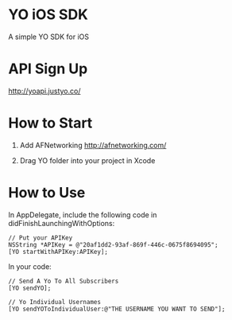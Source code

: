 YO iOS SDK
======

A simple YO SDK for iOS

API Sign Up
======
http://yoapi.justyo.co/

How to Start
======
1. Add AFNetworking
http://afnetworking.com/

2. Drag YO folder into your project in Xcode


How to Use
======
In AppDelegate, include the following code in didFinishLaunchingWithOptions:

    // Put your APIKey
    NSString *APIKey = @"20af1dd2-93af-869f-446c-0675f8694095";
    [YO startWithAPIKey:APIKey];


In your code:

    // Send A Yo To All Subscribers
    [YO sendYO];
    
    // Yo Individual Usernames
    [YO sendYOToIndividualUser:@"THE USERNAME YOU WANT TO SEND"];


